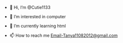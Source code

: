 - 👋 Hi, I’m @Cutie1133
- 👀 I’m interested in computer
- 🌱 I’m currently learning html
  
- 📫 How to reach me Email-Tanya11082012@gmail.com 


<!---
Cutie1133/Cutie1133 is a ✨ special ✨ repository because its `README.md` (this file) appears on your GitHub profile.
You can click the Preview link to take a look at your changes.
--->
